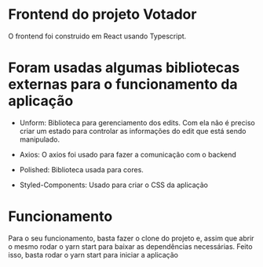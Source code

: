 # Frontend do projeto Votador

O frontend foi construido em React usando Typescript.

# Foram usadas algumas bibliotecas externas para o funcionamento da aplicação

- Unform: Biblioteca para gerenciamento dos edits. Com ela não é preciso criar
  um estado para controlar as informações do edit que está sendo manipulado.

- Axios: O axios foi usado para fazer a comunicação com o backend

- Polished: Biblioteca usada para cores.

- Styled-Components: Usado para criar o CSS da aplicação

# Funcionamento

Para o seu funcionamento, basta fazer o clone do projeto e, assim que abrir o mesmo
rodar o yarn start para baixar as dependências necessárias. Feito isso, basta rodar o yarn start
para iniciar a aplicação
